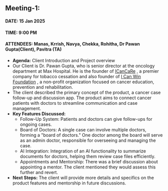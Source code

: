 ## Meeting-1:

#### **DATE**: 15 Jan 2025
#### **TIME**: 9:00 PM
#### **ATTENDEES**: Manas, Krrish, Navya, Chekka, Rohitha, Dr Pawan Gupta(Client), Pavitra (TA)

- **Agenda:** Client Introduction and Project overview
- Our Client is Dr. Pawan Gupta, who is senior director at the oncology department at Max Hospital. He is the founder of [ICanCaRe](https://www.icancare.in/) , a premier company for tobacco cessation and also founder of [I Can Win Foundation](https://icanwinfoundation.blogspot.com/) , a non-profit organization focused on cancer education, prevention and rehabilitation.
- The client described the primary concept of the product, a cancer case follow-up and discussion app. The product aims to connect cancer patients with doctors to streamline communication and case management.
- **Key Features Discussed:**
    - Follow-Up System: Patients and doctors can give follow-ups for ongoing cases.
    - Board of Doctors: A single case can involve multiple doctors, forming a "board of doctors."
    One doctor among the board will serve as an admin doctor, responsible for overseeing and managing the case.
    - AI Integration: Integration of an AI functionality to summarize documents for doctors, helping them review case files efficiently.
    - Appointments and Mentorship: There was a brief discussion about appointing a mentor. The client mentioned they would assess this further and revert.
- **Next Steps:** The client will provide more details and specifics on the product features and mentorship in future discussions.

